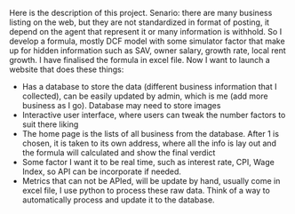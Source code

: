 Here is the description of this project. 
Senario: there are many business listing on the web, but they are not standardized in format of posting, it depend on the agent that represent it or many information is withhold. So I develop a formula, mostly DCF model with some simulator factor that make up for hidden information such as SAV, owner salary, growth rate, local rent growth. I have finalised the formula in excel file.
Now I want to launch a website that does these things:
- Has a database to store the data (different business information that I collected), can be easily updated by admin, which is me (add more business as I go). Database may need to store images
- Interactive user interface, where users can tweak the number factors to suit there liking
- The home page is the lists of all business from the database. After 1 is chosen, it is taken to its own address, where all the info is lay out and the formula will calculated and show the final verdict 
- Some factor I want it to be real time, such as interest rate, CPI, Wage Index, so API can be incorporate if needed. 
- Metrics that can not be APIed, will be update by hand, usually come in excel file, I use python to process these raw data. Think of a way to automatically process and update it to the database.
